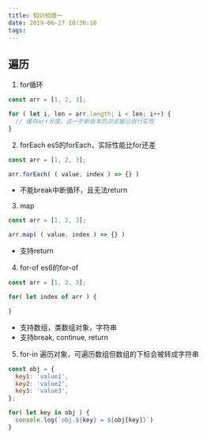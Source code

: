 ```yaml
---
title: 知识梳理一
date: 2019-06-27 10:36:10
tags: 
---
```


## 遍历

1. for循环
```javascript
const arr = [1, 2, 3];

for ( let i, len = arr.length; i < len; i++) {
  // 缓存arr长度，这一步新版本的浏览器已自行实现
}
```

2. forEach
es5的forEach，实际性能比for还差

```javascript
const arr = [1, 2, 3];

arr.forEach( ( value, index ) => {} )
```

* 不能break中断循环，且无法return

3. map
```javascript
const arr = [1, 2, 3];

arr.map( ( value, index ) => {} )
```

* 支持return

4. for-of
es6的for-of

```javascript
const arr = [1, 2, 3];

for( let index of arr ) {

}
```

* 支持数组，类数组对象，字符串
* 支持break, continue, return

5. for-in
遍历对象，可遍历数组但数组的下标会被转成字符串

```javascript
const obj = {
  key1: 'value1',
  key2: 'value2',
  key3: 'value3',
};

for( let key in obj ) {
  console.log(`obj.${key} = ${obj[key]}`)
}
```